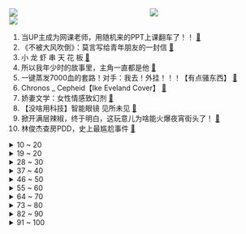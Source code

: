 <div >
	<a style="float:left;width:55%;" href = "https://github.com/anuraghazra/github-readme-stats">
	 <img src = "https://github-readme-stats.vercel.app/api?username=iuuuuuaena&theme=buefy&show_icons=true"/>
	</a>
	<a  style="float:right;width:45%" href = "https://github.com/anuraghazra/github-readme-stats">
	 <img  src="https://github-readme-stats.vercel.app/api/top-langs/?username=anuraghazra&layout=compact"/>
	</a>
	</div>

[![](https://img.shields.io/badge/jxd-@jxdgogogo.xyz-yellowgreen.svg)](https://www.jxdgogogo.xyz)<br>
1. 当UP主成为网课老师，用随机来的PPT上课翻车了！！ [:link:](//www.bilibili.com/video/BV12T4y1r7Zx) <br>
2. 《不被大风吹倒》：莫言写给青年朋友的一封信 [:link:](//www.bilibili.com/video/BV1A44y1u7PF) <br>
3. 小 龙 虾 串 天 花 板 [:link:](//www.bilibili.com/video/BV1WT4y1k7CJ) <br>
4. 所以我年少时的故事里，主角一直都是他 [:link:](//www.bilibili.com/video/BV1iY411A7e1) <br>
5. 一键蒸发7000血的套路！对手：我去！外挂！！！【有点骚东西】 [:link:](//www.bilibili.com/video/BV1B3411P7JU) <br>
6. Chronos _ Cepheid【Ike Eveland Cover】 [:link:](//www.bilibili.com/video/BV1Rv4y1K7Hi) <br>
7. 娇妻文学：女性情感致幻剂 [:link:](//www.bilibili.com/video/BV1Ai4y1U7ZX) <br>
8. 【没啥用科技】智能眼镜 见所未见 [:link:](//www.bilibili.com/video/BV1da411a7vU) <br>
9. 掀开满层辣椒，终于明白，这玩意儿为啥能火爆夜宵街头了！ [:link:](//www.bilibili.com/video/BV163411P7vP) <br>
10. 林俊杰查房PDD，史上最尴尬事件 [:link:](//www.bilibili.com/video/BV1CY4y1k77o) <br>
<details>
<summary>10 ~ 20</summary>

11. 懊恼，悔恨 [:link:](//www.bilibili.com/video/BV1Cu411r7mY) <br>
12. 偷吃东西时被老师叫起来回答问题 [:link:](//www.bilibili.com/video/BV1N44y1u7uE) <br>
13. 不 要 给 天 津 蘑 菇 通 电 [:link:](//www.bilibili.com/video/BV19Y4y1t7QC) <br>
14. 【罗翔】蛤蟆先生在朋友帮助下走出虚荣，让我想到我自己《柳林风声》读后感 [:link:](//www.bilibili.com/video/BV1aF411j7YW) <br>
15. 不写作业会被奥特曼打死哦【阅片无数Ⅱ 43】 [:link:](//www.bilibili.com/video/BV1b34y1a7Kh) <br>
16. 【原神剧场】性 转 相 机（3.0） [:link:](//www.bilibili.com/video/BV1FB4y127Vc) <br>
17. 当我参加婚礼时 [:link:](//www.bilibili.com/video/BV1au411r7X6) <br>
18. “就那么一瞬间，手就炸没了” [:link:](//www.bilibili.com/video/BV1R34y187iW) <br>
19. 最新研究发现 氧气含有剧毒 [:link:](//www.bilibili.com/video/BV1Q3411K7Ra) <br>
</details>
<details>
<summary>19 ~ 20</summary>

20. 《武林外传》模型更新了！！！——后院场景 [:link:](//www.bilibili.com/video/BV1DT4y1r7c9) <br>
21. 舍友 ：有你是我的福气 [:link:](//www.bilibili.com/video/BV1v44y137h3) <br>
22. 别轻易在网上学做蛋糕 [:link:](//www.bilibili.com/video/BV1dY4y1t769) <br>
23. 千......千里走单骑! [:link:](//www.bilibili.com/video/BV1WB4y117XU) <br>
24. 终于找到了芒果的正确打开方式!!! [:link:](//www.bilibili.com/video/BV153411K7H5) <br>
25. 【直播录像】王俊凯的表演，就跟他的刘海一样 [:link:](//www.bilibili.com/video/BV1eU4y1U7vs) <br>
26. 这游戏被美国人说成邪教异端？其实大有玄机！ [:link:](//www.bilibili.com/video/BV1X3411P7Rs) <br>
27. 斥巨资做了100只“一口辣入魂”小龙虾拌面，这也太过瘾啦！！！ [:link:](//www.bilibili.com/video/BV1d3411P7F1) <br>
28. 我和闺蜜交换身体！！！结果居然… [:link:](//www.bilibili.com/video/BV1kZ4y1y7CV) <br>
</details>
<details>
<summary>28 ~ 30</summary>

29. 假如，让你扮演黑社会.... [:link:](//www.bilibili.com/video/BV1dF411T7Eq) <br>
30. “护 食” [:link:](//www.bilibili.com/video/BV16r4y187eu) <br>
31. 妈妈们干的那些事 [:link:](//www.bilibili.com/video/BV19a411a7PM) <br>
32. 直女营业，虽直但香 [:link:](//www.bilibili.com/video/BV17u411C7Uf) <br>
33. 【生 活 不 如 意 ？不 如 来 健 身 】 [:link:](//www.bilibili.com/video/BV14Z4y1h7jN) <br>
34. 大家好，我是殴泥匠！！ [:link:](//www.bilibili.com/video/BV1EY411A7EX) <br>
35. 龙的尾巴肉！居然被我还原出来了！！！ [:link:](//www.bilibili.com/video/BV14F411T71e) <br>
36. 你们上课打卡签到用的钉钉就是他做的！ [:link:](//www.bilibili.com/video/BV1EY4y1k7MM) <br>
37. 【五四青年节/原创手书】我 有 笔 如 刀 [:link:](//www.bilibili.com/video/BV1Eu411C7Qc) <br>
</details>
<details>
<summary>37 ~ 40</summary>

38. 【有我×周深】谨以此歌献给一代代不负时代重托的中国青年。 [:link:](//www.bilibili.com/video/BV1vL4y1c7EL) <br>
39. 真的会喷射？小伙挑战把华莱士外卖全吃一遍的结果是…！？ [:link:](//www.bilibili.com/video/BV19v4y1K7a4) <br>
40. 巨大皇金鲍，鲍鱼中的劳斯莱斯，吃一个就饱了 [:link:](//www.bilibili.com/video/BV1vU4y1U7nJ) <br>
41. 1998年的秘密瞒不住了！我找到了策划美国海外实验室的“致命毒师”们｜影子战争 [:link:](//www.bilibili.com/video/BV1HT4y167Ym) <br>
42. 啊～这自由的笑容！！！ [:link:](//www.bilibili.com/video/BV1Zu41167NP) <br>
43. 【阿尼亚】爹地，我宣布个事！ [:link:](//www.bilibili.com/video/BV1jL4y1c71b) <br>
44. 来过很多次，但还是无法忘记“你的名字”… [:link:](//www.bilibili.com/video/BV1R5411R7MR) <br>
45. 甄嬛：皇上萨日朗！！！ [:link:](//www.bilibili.com/video/BV1v44y137qK) <br>
46. 身体开始垮掉的几种迹象，看看你中招了吗？ [:link:](//www.bilibili.com/video/BV1bv4y1K7LL) <br>
</details>
<details>
<summary>46 ~ 50</summary>

47. 谢谢，同桌已经在超进化了 [:link:](//www.bilibili.com/video/BV1Zv4y1N7tZ) <br>
48. 【明日方舟】艾丽妮快骂我!!!!🤤 [:link:](//www.bilibili.com/video/BV11S4y187pY) <br>
49. 4月27日，山东聊城。男子趁交警执勤时，钻上警车偷手机被抓现场! [:link:](//www.bilibili.com/video/BV1CU4y1U7Dt) <br>
50. 如何通过劳斯莱斯工作面试？大品牌上班有哪些福利！ [:link:](//www.bilibili.com/video/BV1av4y1K7D8) <br>
51. 【4K60FPS】华语群星《明天会更好》大合唱神曲！五四青年站起来！ [:link:](//www.bilibili.com/video/BV1sa411a73J) <br>
52. 【吸奇侠】《教父》黑手党如何处决叛徒？全是细节！ 09 [:link:](//www.bilibili.com/video/BV1HY411A7xK) <br>
53. 妈妈是杀手是什么体验 [:link:](//www.bilibili.com/video/BV1ST4y1r7TZ) <br>
54. 撒老师的人生像段子#撒贝宁 [:link:](//www.bilibili.com/video/BV1XR4y1P73U) <br>
55. 【Mysta Rias】小心，他在朝你的心脏开枪【高燃剪辑/VALORANT】 [:link:](//www.bilibili.com/video/BV1GY4y1b7Ah) <br>
</details>
<details>
<summary>55 ~ 60</summary>

56. 23年前上映，国内零票房，国外狂揽8亿，值得当下每个人细细品味《那山那人那狗》 [:link:](//www.bilibili.com/video/BV1R5411R7XG) <br>
57. 【余则成】潜 伏 过 家 家 [:link:](//www.bilibili.com/video/BV1NU4y1S7X6) <br>
58. 猫：听我说，谢谢你... [:link:](//www.bilibili.com/video/BV1bB4y1m7cx) <br>
59. 借用各位5分钟，让我们一起搞一个贼有趣的项目! [:link:](//www.bilibili.com/video/BV1vr4y1b7RA) <br>
60. 优 雅 至 极 [:link:](//www.bilibili.com/video/BV16F411T7QR) <br>
61. 我.....去拼多多买了套衣服穿....结果.... [:link:](//www.bilibili.com/video/BV12v4y1K7YL) <br>
62. 【时代少年团】陪你长大全记录-张真源《花间来客》篇 [:link:](//www.bilibili.com/video/BV1w34y1Y7rv) <br>
63. 龙拳完整版！来了！ [:link:](//www.bilibili.com/video/BV1GY4y1C7Ka) <br>
64. 装   机 [:link:](//www.bilibili.com/video/BV1dS4y187tr) <br>
</details>
<details>
<summary>64 ~ 70</summary>

65. 路遇小车逆行加塞，男子交涉失败后“秒换”交警服指挥现场 [:link:](//www.bilibili.com/video/BV1Kr4y187dC) <br>
66. 骑行阿里中线，一路荒无人烟像是荒漠戈壁，走了几天才到达一个乡镇 [:link:](//www.bilibili.com/video/BV1W34y1Y7KN) <br>
67. 这…师出同门？ [:link:](//www.bilibili.com/video/BV1Ka411e7PH) <br>
68. 太善良了！天使投资人啊！！这是！！#5 [:link:](//www.bilibili.com/video/BV1sa411a7rY) <br>
69. 《江东斩杀小霸王》 [:link:](//www.bilibili.com/video/BV1EA4y1S7tb) <br>
70. CSGO：逐渐上头 （戒赌视频） [:link:](//www.bilibili.com/video/BV18S4y1w7VE) <br>
71. 为什么我不谈恋爱 [:link:](//www.bilibili.com/video/BV16Y4y1k7do) <br>
72. 剧TOP：谋杀！外遇！全程高能！经典美剧《绝望主妇》第一回 [:link:](//www.bilibili.com/video/BV1dA4y1D7f4) <br>
73. 香菱单曲《食材打人啦！》 [:link:](//www.bilibili.com/video/BV1nY411A7Wk) <br>
</details>
<details>
<summary>73 ~ 80</summary>

74. 当我的世界玩家变得「缺胳膊少腿」!!？ [:link:](//www.bilibili.com/video/BV1mr4y1b7QG) <br>
75. 【黄龄】表情悠哉 唱个大概，今天是《本草纲目》女子～ [:link:](//www.bilibili.com/video/BV1JY4y1C78F) <br>
76. 一遍看不懂，两遍吓成狗，这反转太神了！《9号秘事》S7E2 [:link:](//www.bilibili.com/video/BV1L5411d7hf) <br>
77. 10000元1斤的顶级海胆盛宴！极致的海洋风味，游走在危险边缘的迷人味道。 [:link:](//www.bilibili.com/video/BV1rZ4y1y7oo) <br>
78. 【骚男】一个决定：我要停播了 [:link:](//www.bilibili.com/video/BV1hS4y1w73j) <br>
79. 没有感情，全是技巧 [:link:](//www.bilibili.com/video/BV1SR4y1w7Xv) <br>
80. 【LOL】20G2MSI宣传片——上单教父 [:link:](//www.bilibili.com/video/BV1854y1f7w4) <br>
81. 【1818黄金眼】走过的每一步都算数 “帅农鸟哥”如何越努力越舒服 [:link:](//www.bilibili.com/video/BV1Z3411P7so) <br>
82. 【看透原神】用通货膨胀理论 预测数值膨胀 [:link:](//www.bilibili.com/video/BV1z44y1u7Zh) <br>
</details>
<details>
<summary>82 ~ 90</summary>

83. 重振安卓荣光！火影史上用时最短4000万战力诞生！ [:link:](//www.bilibili.com/video/BV14Z4y1h7e4) <br>
84. 五一假期结束，有遗憾，有开心。生活重新走入正轨。 [:link:](//www.bilibili.com/video/BV1844y1u7G7) <br>
85. 你说的VS你女朋友听到的 [:link:](//www.bilibili.com/video/BV1GR4y1N7JB) <br>
86. 谷歌学术镜像，一位外国教授修改200多篇中国学生写的英文论文后，发表的一篇详细指导中国学生如何写英文论文的论文... [:link:](//www.bilibili.com/video/BV1jF411u7NZ) <br>
87. 卧槽…买到真货了！！ [:link:](//www.bilibili.com/video/BV1sZ4y1y7Dr) <br>
88. 【明日方舟】新剿灭“黑夜锦标秀”平民关卡单核低配攻略！阵容平民+低练度+语音详解的愉悦攻略！《明日方舟》|魔法Zc目录 [:link:](//www.bilibili.com/video/BV135411d76c) <br>
89. 32个你绝没见过的汽车比赛，做这个视频我用了一年。 [:link:](//www.bilibili.com/video/BV1x541127yk) <br>
90. 胖小伙挑战日本娃娃机店疯狂薅羊毛！能抓多少大奖呢！ [:link:](//www.bilibili.com/video/BV1Hu411r7Tk) <br>
91. 我的天！难怪连张柏芝都不敢正面看着他！！！ [:link:](//www.bilibili.com/video/BV1z5411R7ut) <br>
</details>
<details>
<summary>91 ~ 100</summary>

92. 这个益智玩具真的绝了 [:link:](//www.bilibili.com/video/BV1zv4y1K76g) <br>
93. 穿搭 ，但是渐变色 [:link:](//www.bilibili.com/video/BV1n44y1376N) <br>
94. 查重率0%意味着什么 [:link:](//www.bilibili.com/video/BV1Ua411a7R8) <br>
95. 与国际接轨的翻拍神作《新还珠格格》第一篇，说的没有唱的好听... [:link:](//www.bilibili.com/video/BV1AR4y1A7yF) <br>
96. 【原神沙绘】神里绫华二创，卷死官方，责无旁贷。 [:link:](//www.bilibili.com/video/BV1dA4y1U7j2) <br>
97. 以旧充新！？新SSD和显卡买到手里应该是啥样？ [:link:](//www.bilibili.com/video/BV1WY411A7yN) <br>
98. 不可思议的“噗噗船”，点燃蜡烛就能让小船前行，你知道原理吗？ [:link:](//www.bilibili.com/video/BV1FZ4y127VB) <br>
99. 【波兰球】相似国旗 [:link:](//www.bilibili.com/video/BV1ka411a7Dv) <br>
100. 这就是女朋友的特权吗？ [:link:](//www.bilibili.com/video/BV1w44y1u7Hy) <br>
</details>
